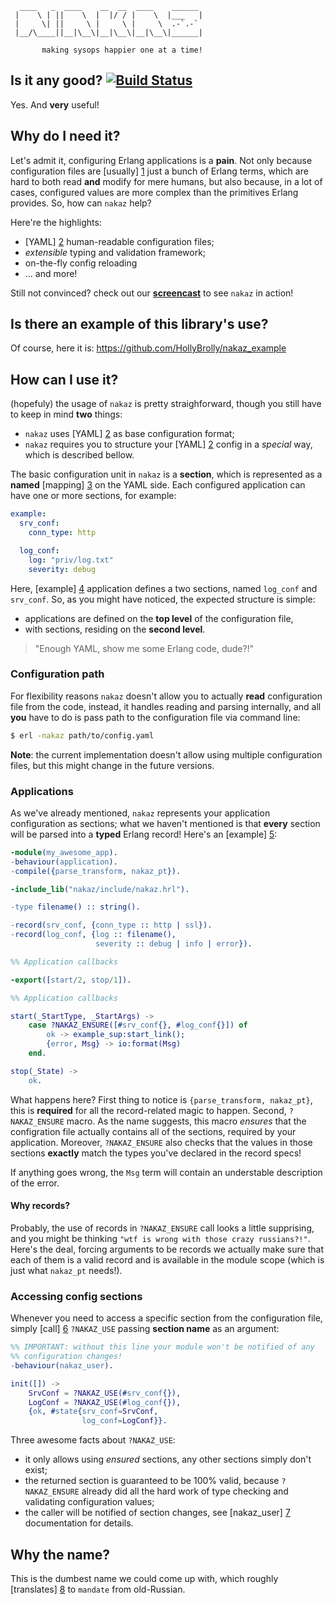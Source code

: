       ____   _  ____    __  __  ____    ______
     |    \ | ||    \  |  |/ / |    \  |___   |
     |     \| ||     \ |     \ |     \  .-`.-`
     |__/\____||__|\__\|__|\__\|__|\__\|______|

           making sysops happier one at a time!

Is it any good? [![Build Status](https://secure.travis-ci.org/HollyBrolly/nakaz.png)](http://travis-ci.org/HollyBrolly/nakaz)
---------------

Yes. And **very** useful!

Why do I need it?
-----------------

Let's admit it, configuring Erlang applications is a **pain**. Not only
because configuration files are [usually] [1] just a bunch of Erlang
terms,  which are hard to both read **and** modify for mere humans, but
also because, in a lot of cases, configured values are more complex
than the primitives Erlang provides. So, how can `nakaz` help?

Here're the highlights:

* [YAML] [2] human-readable configuration files;
* *extensible* typing and validation framework;
* on-the-fly config reloading
* ... and more!

[1]: http://www.erlang.org/doc/man/file.html#consult-1

Still not convinced? check out our
[**screencast**](http://tiny.cc/nakaz) to see `nakaz` in action!

Is there an example of this library's use?
------------------------------------------

Of course, here it is: https://github.com/HollyBrolly/nakaz_example

How can I use it?
-----------------

(hopefuly) the usage of `nakaz` is pretty straighforward, though you
still have to keep in mind **two** things:

* `nakaz` uses [YAML] [2] as base configuration format;
* `nakaz` requires you to structure your [YAML] [2] config in a *special*
  way, which is described bellow.

The basic configuration unit in `nakaz` is a **section**, which is
represented as a **named** [mapping] [3] on the YAML side. Each
configured application can have one or more sections, for example:

```yaml
example:
  srv_conf:
    conn_type: http

  log_conf:
    log: "priv/log.txt"
    severity: debug

```

Here, [example] [4] application defines a two sections, named
`log_conf` and `srv_conf`. So, as you might have noticed, the
expected structure is simple:

* applications are defined on the **top level** of the configuration file,
* with sections, residing on the **second level**.

> "Enough YAML, show me some Erlang code, dude?!"

### Configuration path

For flexibility reasons `nakaz` doesn't allow you to actually **read**
configuration file from the code, instead, it handles reading and
parsing internally, and all **you** have to do is pass path to the
configuration file via command line:

```bash
$ erl -nakaz path/to/config.yaml
```

**Note**: the current implementation doesn't allow using multiple
configuration files, but this might change in the future versions.

### Applications

As we've already mentioned, `nakaz` represents your application
configuration as sections; what we haven't mentioned is that **every**
section will be parsed into a **typed** Erlang record! Here's an
[example] [5]:

```erlang
-module(my_awesome_app).
-behaviour(application).
-compile({parse_transform, nakaz_pt}).

-include_lib("nakaz/include/nakaz.hrl").

-type filename() :: string().

-record(srv_conf, {conn_type :: http | ssl}).
-record(log_conf, {log :: filename(),
                   severity :: debug | info | error}).

%% Application callbacks

-export([start/2, stop/1]).

%% Application callbacks

start(_StartType, _StartArgs) ->
    case ?NAKAZ_ENSURE([#srv_conf{}, #log_conf{}]) of
        ok -> example_sup:start_link();
        {error, Msg} -> io:format(Msg)
    end.

stop(_State) ->
    ok.
```

What happens here? First thing to notice is `{parse_transform, nakaz_pt}`,
this is **required** for all the record-related magic to happen. Second,
`?NAKAZ_ENSURE` macro. As the name suggests, this macro *ensures*
that the configration file actually contains all of the sections, required
by your application. Moreover, `?NAKAZ_ENSURE` also checks that the
values in those sections **exactly** match the types you've declared in
the record specs!

If anything goes wrong, the `Msg` term will contain an understable
description of the error.

#### Why records?

Probably, the use of records in `?NAKAZ_ENSURE` call looks a little
supprising, and you might be thinking
`"wtf is wrong with those crazy russians?!"`. Here's the deal, forcing
arguments to be records we actually make sure that each of them is
a valid record and is available in the module scope (which is just what
`nakaz_pt` needs!).

[2]: http://www.yaml.org
[3]: http://en.wikipedia.org/wiki/YAML#Associative_arrays
[4]: https://github.com/Spawnfest2012/holybrolly-nakaz/blob/master/example/priv/conf.yaml
[5]: https://github.com/Spawnfest2012/holybrolly-nakaz/blob/master/example/src/example_app.erl

### Accessing config sections

Whenever you need to access a specific section from the configuration
file, simply [call] [6] `?NAKAZ_USE` passing **section name** as an
argument:

```erlang
%% IMPORTANT: without this line your module won't be notified of any
%% configuration changes!
-behaviour(nakaz_user).

init([]) ->
    SrvConf = ?NAKAZ_USE(#srv_conf{}),
    LogConf = ?NAKAZ_USE(#log_conf{}),
    {ok, #state{srv_conf=SrvConf,
                log_conf=LogConf}}.
```

Three awesome facts about `?NAKAZ_USE`:

* it only allows using *ensured* sections, any other sections simply
  don't exist;
* the returned section is guaranteed to be 100% valid, because
  `?NAKAZ_ENSURE` already did all the hard work of type checking and
  validating configuration values;
* the caller will be notified of section changes, see [nakaz_user] [7]
  documentation for details.

[6]: https://github.com/Spawnfest2012/holybrolly-nakaz/blob/master/example/src/example_srv.erl#L38
[7]: https://github.com/Spawnfest2012/holybrolly-nakaz/blob/master/src/nakaz_user.erl

Why the name?
-------------

This is the dumbest name we could come up with, which roughly
[translates] [8] to `mandate` from old-Russian.

[8]: http://translate.google.com/#ru|en|%D0%BD%D0%B0%D0%BA%D0%B0%D0%B7
